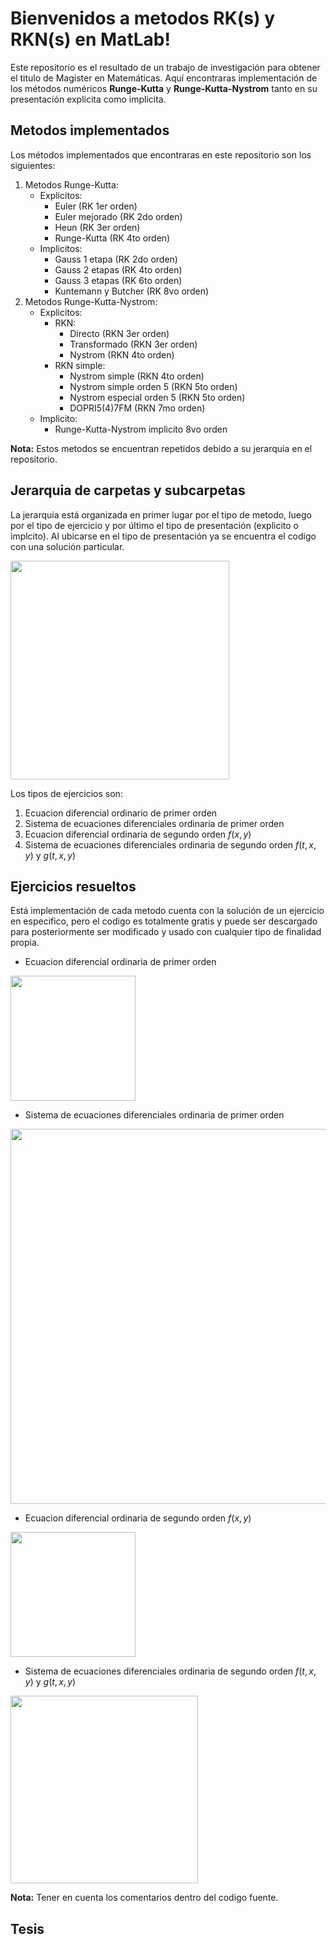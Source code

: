# Bienvenidos a metodos RK(s) y RKN(s) en MatLab!

Este repositorio es el resultado de un trabajo de investigación para obtener el titulo de Magister en Matemáticas. Aquí encontraras implementación de los métodos numéricos  **Runge-Kutta** y  **Runge-Kutta-Nystrom** tanto en su presentación explicita como implícita.

## Metodos implementados

Los métodos implementados que encontraras en este repositorio son los siguientes:

 1. Metodos Runge-Kutta:
	 - Explicitos:
		 - Euler (RK 1er orden)
		 - Euler mejorado (RK 2do orden)
		 - Heun (RK 3er orden)
		 - Runge-Kutta (RK 4to orden)
	- Implicitos:
		- Gauss 1 etapa (RK 2do orden)
		- Gauss 2 etapas (RK 4to orden)
		- Gauss 3 etapas (RK 6to orden)
		- Kuntemann y Butcher (RK 8vo orden)
 2. Metodos Runge-Kutta-Nystrom:
	 - Explicitos:
		 - RKN:
			- Directo (RKN 3er orden)
			- Transformado (RKN 3er orden)
			- Nystrom (RKN 4to orden)
		 - RKN simple:
			 - Nystrom simple (RKN 4to orden)
			 - Nystrom simple orden 5 (RKN 5to orden)
			 - Nystrom especial orden 5 (RKN 5to orden)
			 - DOPRI5(4)7FM (RKN 7mo orden)
	 - Implicito:
		 - Runge-Kutta-Nystrom implicito 8vo orden

**Nota:** Estos metodos se encuentran repetidos debido a su jerarquia en el repositorio.

## Jerarquia de carpetas y subcarpetas

La jerarquia está organizada en primer lugar por el tipo de metodo, luego por el tipo de ejercicio y por último el tipo de presentación (explicito o implcito). Al ubicarse en el tipo de presentación ya se encuentra el codigo con una solución particular.

<img src="https://iili.io/dFulbS.png" width="350">

Los tipos de ejercicios son:

 1. Ecuacion diferencial ordinario de primer orden
 2. Sistema de ecuaciones diferenciales ordinaria de primer orden
 3. Ecuacion diferencial ordinaria de segundo orden $f(x,y)$
 4. Sistema de ecuaciones diferenciales ordinaria de segundo orden $f(t,x,y)$ y $g(t,x,y)$

## Ejercicios resueltos

Está implementación de cada metodo cuenta con la solución de un ejercicio en especifico, pero el codigo es totalmente gratis y puede ser descargado para posteriormente ser modificado y usado con cualquier tipo de finalidad propia.

 - Ecuacion diferencial ordinaria de primer orden

<img src="https://iili.io/dFuYJ4.png" width="200">

 - Sistema de ecuaciones diferenciales ordinaria de primer orden

<img src="https://iili.io/dFua5l.png" width="600">

- Ecuacion diferencial ordinaria de segundo orden $f(x,y)$

<img src="https://iili.io/dFuR0G.png" width="200">

 - Sistema de ecuaciones diferenciales ordinaria de segundo orden $f(t,x,y)$ y $g(t,x,y)$

<img src="https://iili.io/dFuAfs.png" width="300">

**Nota:** Tener en cuenta los comentarios dentro del codigo fuente.

## Tesis
